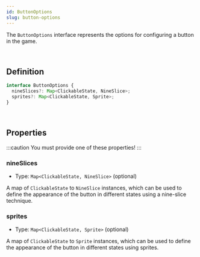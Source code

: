 ```yaml
---
id: ButtonOptions
slug: button-options
---
```


The `ButtonOptions` interface represents the options for configuring a button in the game.

<br/>

## Definition

```ts
interface ButtonOptions {
  nineSlices?: Map<ClickableState, NineSlice>;
  sprites?: Map<ClickableState, Sprite>;
}
```

<br/>

## Properties

:::caution
You must provide one of these properties!
:::

### nineSlices

- Type: `Map<ClickableState, NineSlice>` (optional)

A map of `ClickableState` to `NineSlice` instances, which can be used to define the appearance of the button in different states using a nine-slice technique.

### sprites

- Type: `Map<ClickableState, Sprite>` (optional)

A map of `ClickableState` to `Sprite` instances, which can be used to define the appearance of the button in different states using sprites.
